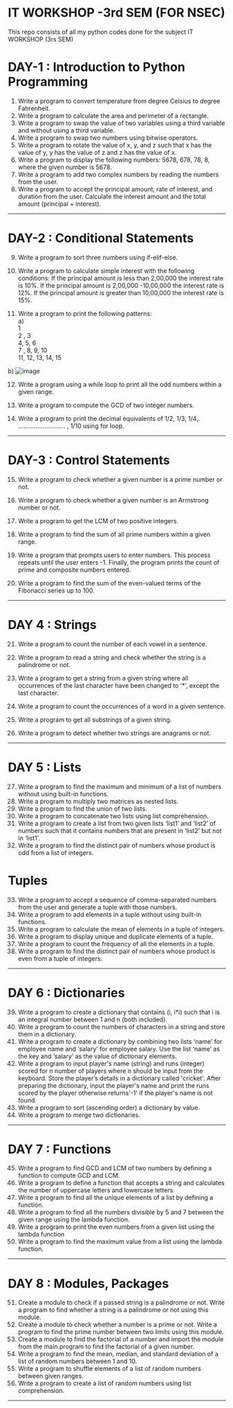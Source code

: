 # IT WORKSHOP -3rd SEM (FOR NSEC)

This repo consists of all my python codes done for the subject IT WORKSHOP (3rs SEM)

# DAY-1 : Introduction to Python Programming
1. Write a program to convert temperature from degree Celsius to degree Fahrenheit.
2. Write a program to calculate the area and perimeter of a rectangle.
3. Write a program to swap the value of two variables using a third variable and without using a third variable.
4. Write a program to swap two numbers using bitwise operators.
5. Write a program to rotate the value of x, y, and z such that x has the value of y, y has the value of z and z has the value of x.
6. Write a program to display the following numbers: 5678, 678, 78, 8, where the given number is 5678.
7. Write a program to add two complex numbers by reading the numbers from the user.
8. Write a program to accept the principal amount, rate of interest, and duration from the user. Calculate the interest amount and the total amount (principal + interest).
----------------------------------------------------------------------------------------------------------------------------------------------------------------------------------------------------------------
# DAY-2 : Conditional Statements
9. Write a program to sort three numbers using if-elif-else.

10. Write a program to calculate simple interest with the following conditions:
If the principal amount is less than 2,00,000 the interest rate is 10%.
If the principal amount is 2,00,000 -10,00,000 the interest rate is 12%.
If the principal amount is greater than 10,00,000 the interest rate is 15%.

11. Write a program to print the following patterns:
</br>a) </br>  1 </br>
     2 , 3 </br>
     4, 5, 6 </br>
     7 , 8, 9, 10</br>
     11, 12, 13, 14, 15</br>

b)  ![image](https://github.com/shruti-sen2004/ITWORKSHOP-3rdSEM/assets/115914670/c1cd4d9b-9408-4ebd-8cbc-862ad34b8464)


12. Write a program using a while loop to print all the odd numbers within a given range.

13. Write a program to compute the GCD of two integer numbers.

14. Write a program to print the decimal equivalents of 1/2, 1/3, 1/4,. ........................... , 1/10 using for loop.
-------------------------------------------------------------------------------------------------------------------------------------------------------------------------------------------------------------------
# DAY-3 : Control Statements
15. Write a program to check whether a given number is a prime number or not.

16. Write a program to check whether a given number is an Armstrong number or not.

17. Write a program to get the LCM of two positive integers.

18. Write a program to find the sum of all prime numbers within a given range.

19. Write a program that prompts users to enter numbers. This process repeats until the user enters -1. Finally, the program prints the
count of prime and composite numbers entered.

20. Write a program to find the sum of the even-valued terms of the Fibonacci series up to 100.
-------------------------------------------------------------------------------------------------------------------------------------------------------------------------------------------------------------------
# DAY 4 : Strings
21. Write a program to count the number of each vowel in a sentence.

22. Write a program to read a string and check whether the string is a palindrome or not.

23. Write a program to get a string from a given string where all occurrences of the last character have been changed to ‘*’, except the last character.

24. Write a program to count the occurrences of a word in a given sentence.

25. Write a program to get all substrings of a given string.

26. Write a program to detect whether two strings are anagrams or not.
--------------------------------------------------------------------------------------------------------------------------------------------------------------------------------------------------------------------
# DAY 5 : Lists
27. Write a program to find the maximum and minimum of a list of numbers without using built-in functions.
28. Write a program to multiply two matrices as nested lists.
29. Write a program to find the union of two lists.
30. Write a program to concatenate two lists using list comprehension.
31. Write a program to create a list from two given lists ‘list1’ and ‘list2’ of numbers such that it contains numbers that are present in ‘list2’ but not in ‘list1’.
32. Write a program to find the distinct pair of numbers whose product is odd from a list of integers.
# Tuples
33. Write a program to accept a sequence of comma-separated numbers from the user and generate a tuple with those numbers.
34. Write a program to add elements in a tuple without using built-in functions.
35. Write a program to calculate the mean of elements in a tuple of integers.
36. Write a program to display unique and duplicate elements of a tuple.
37. Write a program to count the frequency of all the elements in a tuple.
38. Write a program to find the distinct pair of numbers whose product is even from a tuple of integers.
-------------------------------------------------------------------------------------------------------------------------------------------------------------------------------------------------------------------
# DAY 6 : Dictionaries
39. Write a program to create a dictionary that contains (i, i*i) such that i is an integral number between 1 and n (both included).
40. Write a program to count the numbers of characters in a string and store them in a dictionary.
41. Write a program to create a dictionary by combining two lists ‘name’ for employee name and ‘salary’ for employee salary. Use the list ‘name’ as the key and ‘salary’ as the value of dictionary elements.
42. Write a program to input player's name (string) and runs (integer) scored for n number of players where n should be input from the keyboard. Store the player’s details in a dictionary called 'cricket'. After preparing the dictionary, input the player's name and print the runs scored by the player otherwise returns'-1' if the player's name is not found.
43. Write a program to sort (ascending order) a dictionary by value.
44. Write a program to merge two dictionaries.
-------------------------------------------------------------------------------------------------------------------------------------------------------------------------------------------------------------------
# DAY 7 : Functions
45. Write a program to find GCD and LCM of two numbers by defining a function to compute GCD and LCM.
46. Write a program to define a function that accepts a string and calculates the number of uppercase letters and lowercase letters.
47. Write a program to find all the unique elements of a list by defining a function.
48. Write a program to find all the numbers divisible by 5 and 7 between the given range using the lambda function.
49. Write a program to print the even numbers from a given list using the lambda function
50. Write a program to find the maximum value from a list using the lambda function.
-------------------------------------------------------------------------------------------------------------------------------------------------------------------------------------------------------------------
# DAY 8 : Modules, Packages
51. Create a module to check if a passed string is a palindrome or not. Write a program to find whether a string is a palindrome or not using this module.
52. Create a module to check whether a number is a prime or not. Write a program to find the prime number between two limits using this module.
53. Create a module to find the factorial of a number and import the module from the main program to find the factorial of a given number.
54. Write a program to find the mean, median, and standard deviation of a list of random numbers between 1 and 10.
55. Write a program to shuffle elements of a list of random numbers between given ranges.
56. Write a program to create a list of random numbers using list comprehension.
--------------------------------------------------------------------------------------------------------------------------------------------------------------------------------------------------------------------

